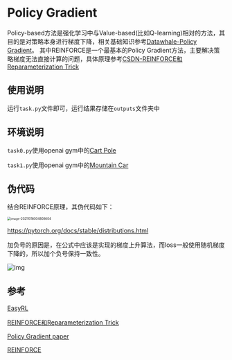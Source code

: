 # Policy Gradient


Policy-based方法是强化学习中与Value-based(比如Q-learning)相对的方法，其目的是对策略本身进行梯度下降，相关基础知识参考[Datawhale-Policy Gradient](https://datawhalechina.github.io/leedeeprl-notes/#/chapter4/chapter4)。
其中REINFORCE是一个最基本的Policy Gradient方法，主要解决策略梯度无法直接计算的问题，具体原理参考[CSDN-REINFORCE和Reparameterization Trick](https://blog.csdn.net/JohnJim0/article/details/110230703)

## 使用说明

运行```task.py```文件即可，运行结果存储在```outputs```文件夹中

## 环境说明

```task0.py```使用openai gym中的[Cart Pole](https://www.gymlibrary.ml/environments/classic_control/cart_pole/)

```task1.py```使用openai gym中的[Mountain Car](https://www.gymlibrary.ml/environments/classic_control/mountain_car/)

## 伪代码

结合REINFORCE原理，其伪代码如下：

<img src="assets/image-20211016004808604.png" alt="image-20211016004808604" style="zoom:50%;" />

https://pytorch.org/docs/stable/distributions.html

加负号的原因是，在公式中应该是实现的梯度上升算法，而loss一般使用随机梯度下降的，所以加个负号保持一致性。

![img](assets/watermark,type_ZmFuZ3poZW5naGVpdGk,shadow_10,text_aHR0cHM6Ly9ibG9nLmNzZG4ubmV0L0pvaG5KaW0w,size_16,color_FFFFFF,t_70-20210428001336032.png)

## 参考

[EasyRL](https://datawhalechina.github.io/easy-rl/#/chapter3/chapter3?id=sarsa-on-policy-td-control)

[REINFORCE和Reparameterization Trick](https://blog.csdn.net/JohnJim0/article/details/110230703)

[Policy Gradient paper](https://papers.nips.cc/paper/1713-policy-gradient-methods-for-reinforcement-learning-with-function-approximation.pdf)

[REINFORCE](https://towardsdatascience.com/policy-gradient-methods-104c783251e0)

